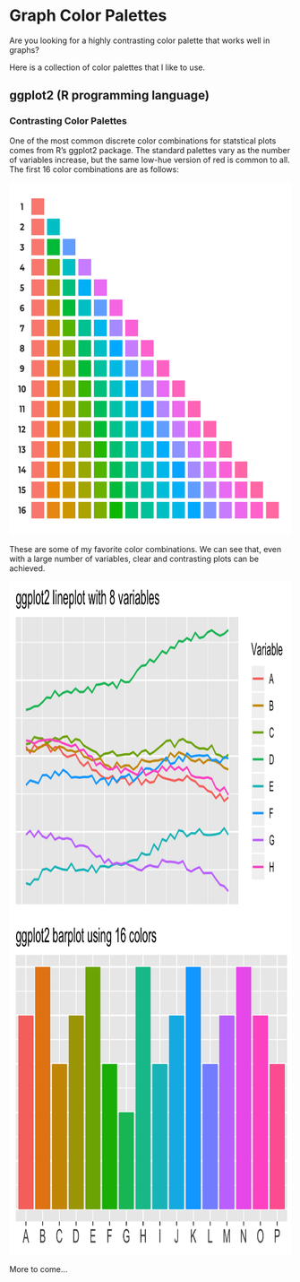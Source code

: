 Graph Color Palettes
====================

Are you looking for a highly contrasting color palette that works well
in graphs?

Here is a collection of color palettes that I like to use.

ggplot2 (R programming language)
--------------------------------

### Contrasting Color Palettes

One of the most common discrete color combinations for statstical plots
comes from R’s ggplot2 package. The standard palettes vary as the number
of variables increase, but the same low-hue version of red is common to
all. The first 16 color combinations are as follows:

<img src="GGPlot Color Palettes - R 16 Base 1.png" width=650 height=630/>

These are some of my favorite color combinations. We can see that, even
with a large number of variables, clear and contrasting plots can be
achieved.

<img src="ggplotLine16.png" width=700 height=600/>

<img src="ggplotStandard16.png" width=700 height=600/>

More to come…
